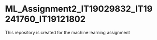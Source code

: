 # ML_Assignment2_IT19029832_IT19241760_IT19121802
This repository is created for the machine learning assignment
